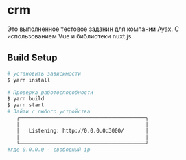 # crm
Это выполненное тестовое заданин для компании Ayax.
C использованием Vue и библиотеки nuxt.js.
## Build Setup

```bash
# установить зависимости
$ yarn install

# Проверка работоспособности
$ yarn build
$ yarn start
# Зайти с любого устройства
   ╭─────────────────────────────────────────╮
   │                                         │                                       
   │   Listening: http://0.0.0.0:3000/       │
   │                                         │
   ╰─────────────────────────────────────────╯
#где 0.0.0.0 - свободный ip
```
